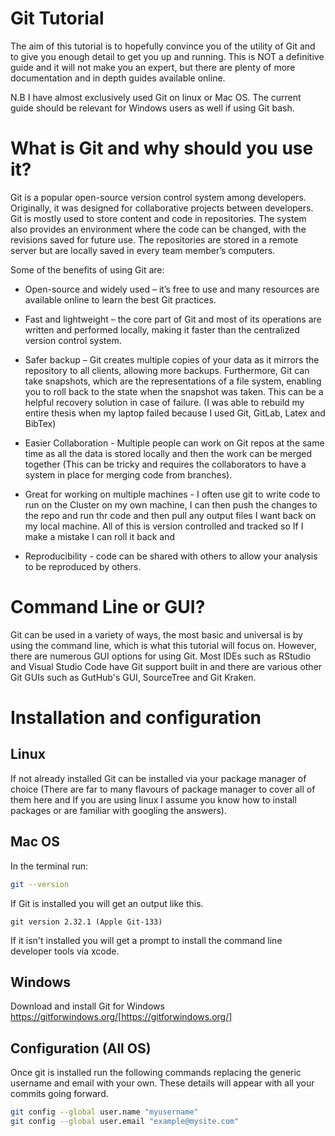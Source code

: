 
# Git Tutorial

The aim of this tutorial is to hopefully convince you of the utility of Git and to give you enough detail to get you up and running. This is NOT a definitive guide and it will not make you an expert, but there are plenty of more documentation and in depth guides available online.

N.B I have almost exclusively used Git on linux or Mac OS. The current guide should be relevant for Windows users as well if using Git bash.

# What is Git and why should you use it?

Git is a popular open-source version control system among developers. Originally, it was designed for collaborative projects between developers. Git is mostly used to store content and code in repositories. The system also provides an environment where the code can be changed, with the revisions saved for future use. The repositories are stored in a remote server but are locally saved in every team member’s computers.

Some of the benefits of using Git are:

- Open-source and widely used – it’s free to use and many resources are available online to learn the best Git practices.

- Fast and lightweight – the core part of Git and most of its operations are written and performed locally, making it faster than the centralized version control system.

- Safer backup – Git creates multiple copies of your data as it mirrors the repository to all clients, allowing more backups. Furthermore, Git can take snapshots, which are the representations of a file system, enabling you to roll back to the state when the snapshot was taken. This can be a helpful recovery solution in case of failure. (I was able to rebuild my entire thesis when my laptop failed because I used Git, GitLab,  Latex and BibTex)

- Easier Collaboration - Multiple people can work on Git repos at the same time as all the data is stored locally and then the work can be merged together (This can be tricky and requires the collaborators to have a system in place for merging code from branches).

- Great for working on multiple machines - I often use git to write code to run on the Cluster on my own machine, I can then push the changes to the repo and run thr code and then pull any output files I want back on my local machine. All of this is version controlled and tracked so If I make a mistake I can roll it back and 

- Reproducibility - code can be shared with others to allow your analysis to be reproduced by others.

# Command Line or GUI?

Git can be used in a variety of ways, the most basic and universal is by using the command line, which is what this tutorial will focus on. However, there are numerous GUI options for using Git. Most IDEs such as RStudio and Visual Studio Code have Git support built in and there are various other Git GUIs such as GutHub's GUI, SourceTree and Git Kraken.  

# Installation and configuration

## Linux

If not already installed Git can be installed via your package manager of choice (There are far to many flavours of package manager to cover all of them here and If you are using linux I assume you know how to install packages or are familiar with googling the answers).

## Mac OS

In the terminal run:

```bash
git --version 
```

If Git is installed you will get an output like this.

```text
git version 2.32.1 (Apple Git-133)
```

If it isn't installed you will get a prompt to install the command line developer tools via xcode.

## Windows

Download and install Git for Windows <https://gitforwindows.org/>[https://gitforwindows.org/]

## Configuration (All OS)

Once git is installed run the following commands replacing the generic username and email with your own. These details will appear with all your commits going forward.

```bash
git config --global user.name "myusername"
git config --global user.email "example@mysite.com"
```

